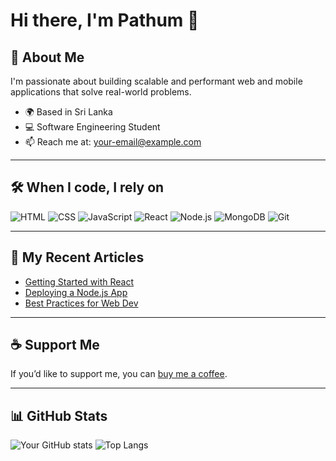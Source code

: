 # Hi there, I'm Pathum 👋

## 🚀 About Me
I'm passionate about building scalable and performant web and mobile applications that solve real-world problems.

- 🌍 Based in Sri Lanka  
- 💻 Software Engineering Student  
- 📫 Reach me at: your-email@example.com  

---

## 🛠️ When I code, I rely on
![HTML](https://img.shields.io/badge/-HTML5-E34F26?logo=html5&logoColor=fff)
![CSS](https://img.shields.io/badge/-CSS3-1572B6?logo=css3&logoColor=fff)
![JavaScript](https://img.shields.io/badge/-JavaScript-F7DF1E?logo=javascript&logoColor=000)
![React](https://img.shields.io/badge/-React-61DAFB?logo=react&logoColor=000)
![Node.js](https://img.shields.io/badge/-Node.js-339933?logo=node.js&logoColor=fff)
![MongoDB](https://img.shields.io/badge/-MongoDB-47A248?logo=mongodb&logoColor=fff)
![Git](https://img.shields.io/badge/-Git-F05032?logo=git&logoColor=fff)

---

## 📕 My Recent Articles
- [Getting Started with React](#)
- [Deploying a Node.js App](#)
- [Best Practices for Web Dev](#)

---

## ☕ Support Me
If you’d like to support me, you can [buy me a coffee](https://www.buymeacoffee.com/yourusername).

---

## 📊 GitHub Stats
![Your GitHub stats](https://github-readme-stats.vercel.app/api?username=pathumjayasiri&show_icons=true&theme=radical)
![Top Langs](https://github-readme-stats.vercel.app/api/top-langs/?username=pathumjayasiri&layout=compact&theme=radical)
